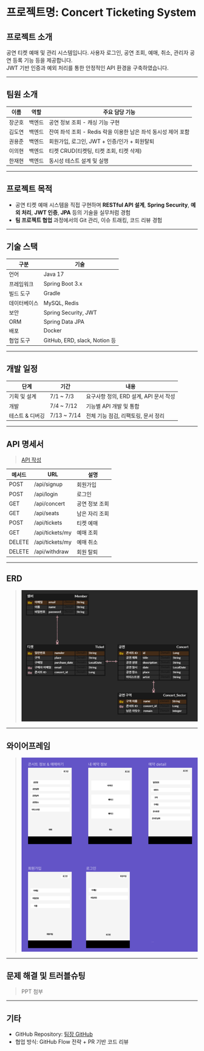 # 프로젝트명: Concert Ticketing System

## 프로젝트 소개
공연 티켓 예매 및 관리 시스템입니다. 사용자 로그인, 공연 조회, 예매, 취소, 관리자 공연 등록 기능 등을 제공합니다.  
JWT 기반 인증과 예외 처리를 통한 안정적인 API 환경을 구축하였습니다.

---

## 팀원 소개

| 이름 | 역할 | 주요 담당 기능 |
|------|------|----------------|
| 장군호 | 백엔드 |  공연 정보 조회 - 캐싱 기능 구현 |
| 김도연 | 백엔드 |  잔여 좌석 조회 - Redis 락을 이용한 남은 좌석 동시성 제어 포함 |
| 권용준 | 백엔드 | 회원가입, 로그인, JWT + 인증/인가 + 회원탈퇴 |
| 이의현 | 백엔드 | 티켓 CRUD(티켓팅, 티켓 조회, 티켓 삭제) |
| 한재현 | 백엔드 | 동시성 테스트 설계 및 실행 |

---

## 프로젝트 목적
- 공연 티켓 예매 시스템을 직접 구현하며 **RESTful API 설계**, **Spring Security**, **예외 처리**, **JWT 인증**, **JPA** 등의 기술을 실무처럼 경험
- **팀 프로젝트 협업** 과정에서의 Git 관리, 이슈 트래킹, 코드 리뷰 경험

---

## 기술 스택

| 구분 | 기술 |
|------|------|
| 언어 | Java 17 |
| 프레임워크 | Spring Boot 3.x |
| 빌드 도구 | Gradle |
| 데이터베이스 | MySQL, Redis |
| 보안 | Spring Security, JWT |
| ORM | Spring Data JPA |
| 배포 | Docker |
| 협업 도구 | GitHub, ERD, slack, Notion 등 |

---

## 개발 일정

| 단계 | 기간 | 내용 |
|------|------|------|
| 기획 및 설계 | 7/1 ~ 7/3 | 요구사항 정의, ERD 설계, API 문서 작성 |
| 개발 | 7/4 ~ 7/12 | 기능별 API 개발 및 통합 |
| 테스트 & 디버깅 | 7/13 ~ 7/14 | 전체 기능 점검, 리팩토링, 문서 정리 |

---

## API 명세서
> [API 작성](https://www.notion.so/teamsparta/2292dc3ef514809b852fd6de2acd9694?v=2292dc3ef51480a8b5b5000c3f2aecd0)

| 메서드 | URL | 설명 |
|--------|-----|------|
| POST | /api/signup | 회원가입 |
| POST | /api/login | 로그인 |
| GET | /api/concert | 공연 정보 조회 |
| GET | /api/seats | 남은 자리 조회 |
| POST | /api/tickets | 티켓 예매 |
| GET | /api/tickets/my | 예매 조회 |
| DELETE | /api/tickets/my | 예매 취소 |
| DELETE | /api/withdraw | 회원 탈퇴 |

---

## ERD
> ![ERD.png](ERD.png)

---

## 와이어프레임
> ![와이어프레임.png](와이어프레임.png)

---

## 문제 해결 및 트러블슈팅

> PPT 첨부

---

## 기타
- GitHub Repository: [팀장 GitHub](https://github.com/NewJKH/Ticketing)
- 협업 방식: GitHub Flow 전략 + PR 기반 코드 리뷰